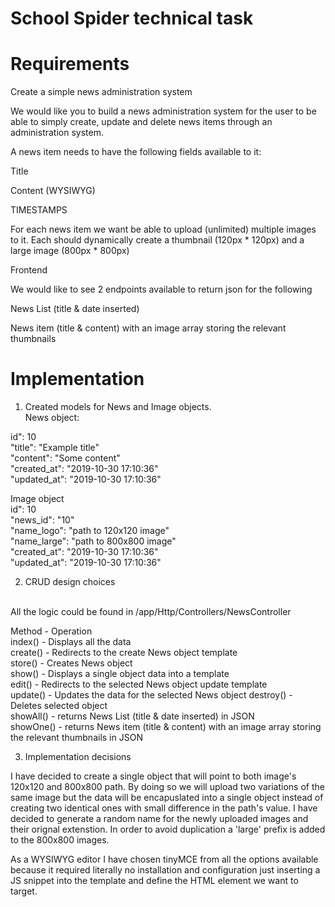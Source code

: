 # School Spider technical task
# Requirements
Create a simple news administration system

 

We would like you to build a news administration system for the user to be able to simply create, update and delete news items through an administration system.

 

A news item needs to have the following fields available to it:

 

Title

Content (WYSIWYG)

TIMESTAMPS

 

For each news item we want be able to upload (unlimited) multiple images to it. Each should dynamically create a thumbnail (120px * 120px) and a large image (800px * 800px)

 

Frontend 

 

We would like to see 2 endpoints available to return json for the following

 

News List (title & date inserted)

News item (title & content) with an image array storing the relevant thumbnails

# Implementation
1. Created models for News and Image objects.<br />
News object:<br />

id": 10<br />
"title": "Example title"<br />
"content": "Some content"<br />
"created_at": "2019-10-30 17:10:36"<br />
"updated_at": "2019-10-30 17:10:36"<br />

Image object<br />
id": 10<br />
"news_id": "10"<br />
"name_logo": "path to 120x120 image"<br />
"name_large": "path to 800x800 image"<br />
"created_at": "2019-10-30 17:10:36"<br />
"updated_at": "2019-10-30 17:10:36"<br />

2. CRUD design choices
<br />
All the logic could be found in /app/Http/Controllers/NewsController

Method - Operation<br />
index() - Displays all the data<br />
create() - Redirects to the create News object template<br />
store() - Creates News object<br />
show() - Displays a single object data into a template<br />
edit() - Redirects to the selected News object update template<br />
update() - Updates the data for the selected News object
destroy() - Deletes selected object<br />
showAll() - returns News List (title & date inserted) in JSON<br />
showOne() - returns News item (title & content) with an image array storing the relevant thumbnails in JSON<br />

3. Implementation decisions<br />

I have decided to create a single object that will point to both image's 120x120 and 800x800 path. By doing so we will upload two variations of the same image but the data will be encapuslated into a single object instead of creating two identical ones with small difference in the path's value. I have decided to generate a random name for the newly uploaded images and their orignal extenstion. In order to avoid duplication a 'large' prefix is added to the 800x800 images.<br />

As a WYSIWYG editor I have chosen tinyMCE from all the options available because it required literally no installation and configuration just inserting a JS snippet into the template and define the HTML element we want to target.

